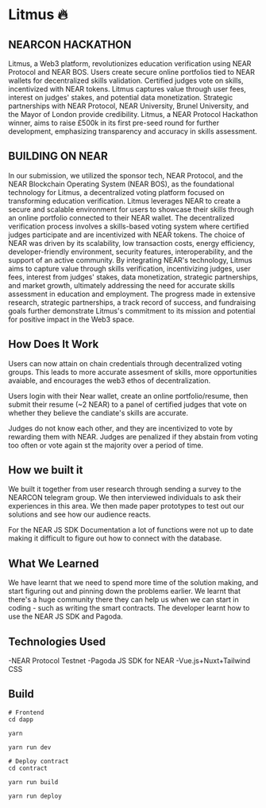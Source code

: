 # Litmus 🔥

## NEARCON HACKATHON

Litmus, a Web3 platform, revolutionizes education verification using NEAR Protocol and NEAR BOS. Users create secure online portfolios tied to NEAR wallets for decentralized skills validation. Certified judges vote on skills, incentivized with NEAR tokens. Litmus captures value through user fees, interest on judges' stakes, and potential data monetization. Strategic partnerships with NEAR Protocol, NEAR University, Brunel University, and the Mayor of London provide credibility. Litmus, a NEAR Protocol Hackathon winner, aims to raise £500k in its first pre-seed round for further development, emphasizing transparency and accuracy in skills assessment.

## BUILDING ON NEAR

In our submission, we utilized the sponsor tech, NEAR Protocol, and the NEAR Blockchain Operating System (NEAR BOS), as the foundational technology for Litmus, a decentralized voting platform focused on transforming education verification. Litmus leverages NEAR to create a secure and scalable environment for users to showcase their skills through an online portfolio connected to their NEAR wallet. The decentralized verification process involves a skills-based voting system where certified judges participate and are incentivized with NEAR tokens. The choice of NEAR was driven by its scalability, low transaction costs, energy efficiency, developer-friendly environment, security features, interoperability, and the support of an active community. By integrating NEAR's technology, Litmus aims to capture value through skills verification, incentivizing judges, user fees, interest from judges' stakes, data monetization, strategic partnerships, and market growth, ultimately addressing the need for accurate skills assessment in education and employment. The progress made in extensive research, strategic partnerships, a track record of success, and fundraising goals further demonstrate Litmus's commitment to its mission and potential for positive impact in the Web3 space.

## How Does It Work

Users can now attain on chain credentials through decentralized voting groups. This leads to more accurate assesment of skills, more opportunities avaiable, and encourages the web3 ethos of decentralization.

Users login with their Near wallet, create an online portfolio/resume, then submit their resume (~2 NEAR) to a panel of certified judges that vote on whether they believe the candiate's skills are accurate.

Judges do not know each other, and they are incentivized to vote by rewarding them with NEAR. Judges are penalized if they abstain from voting too often or vote again st the majority over a period of time.

## How we built it
We built it together from user research through sending a survey to the NEARCON telegram group. We then interviewed individuals to ask their experiences in this area. We then made paper prototypes to test out our solutions and see how our audience reacts.

For the NEAR JS SDK Documentation a lot of functions were not up to date making it difficult to figure out how to connect with the database.

## What We Learned

We have learnt that we need to spend more time of the solution making, and start figuring out and pinning down the problems earlier. We learnt that there's a huge community there they can help us when we can start in coding - such as writing the smart contracts. The developer learnt how to use the NEAR JS SDK and Pagoda.

## Technologies Used

-NEAR Protocol Testnet
-Pagoda JS SDK for NEAR
-Vue.js+Nuxt+Tailwind CSS

## Build
```
# Frontend
cd dapp

yarn

yarn run dev

# Deploy contract
cd contract

yarn run build

yarn run deploy
```
